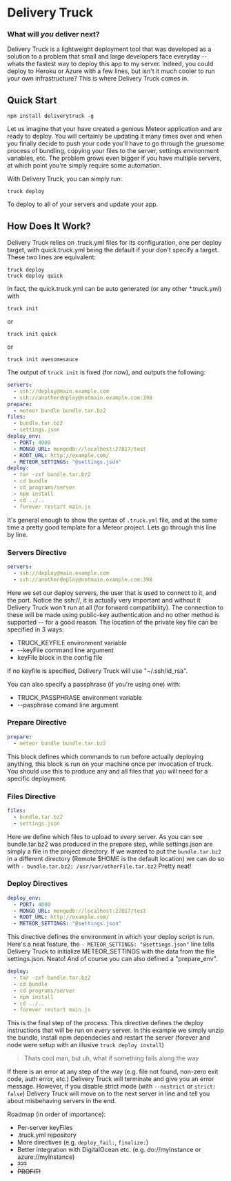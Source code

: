 # Delivery Truck
### What will *you* deliver next?

Delivery Truck is a lightweight deployment tool that was developed as a solution to a problem that small and large developers face everyday -- whats the fastest way to deploy this app to my server. Indeed, you could deploy to Heroku or Azure with a few lines, but isn't it much cooler to run your own infrastructure? This is where Delivery Truck comes in.

## Quick Start
```
npm install deliverytruck -g
```

Let us imagine that your have created a genious Meteor application and are ready to deploy.
You will certainly be updating it many times over and when you finally decide to push your code you'll have to go through the gruesome process of bundling, copying your files to the server, settings environment variables, etc. 
The problem grows even bigger if you have multiple servers, at which point you're simply require some automation.

With Delivery Truck, you can simply run:
```
truck deploy
```
To deploy to all of your servers and update your app.

## How Does It Work?
Delivery Truck relies on .truck.yml files for its configuration, one per deploy target, with quick.truck.yml being the default if your don't specify a target. These two lines are equivalent:
```
truck deploy
truck deploy quick
```
In fact, the quick.truck.yml can be auto generated (or any other *.truck.yml) with
```
truck init
```
or
```
truck init quick
```
or
```
truck init awesomesauce
```

The output of `truck init` is fixed (for now), and outputs the following:
```yaml
servers:
  - ssh://deploy@main.example.com
  - ssh://anotherdeploy@notmain.example.com:398
prepare:
  - meteor bundle bundle.tar.bz2
files:
  - bundle.tar.bz2
  - settings.json
deploy_env:
  - PORT: 4000
  - MONGO_URL: mongodb://localhost:27017/test
  - ROOT_URL: http://example.com/
  - METEOR_SETTINGS: "@settings.json"
deploy:
  - tar -zxf bundle.tar.bz2
  - cd bundle
  - cd programs/server
  - npm install
  - cd ../..
  - forever restart main.js
```

It's general enough to show the syntax of `.truck.yml` file, and at the same time a pretty good template for a Meteor project.
Lets go through this line by line.

### Servers Directive
```yaml
servers:
  - ssh://deploy@main.example.com
  - ssh://anotherdeploy@notmain.example.com:398
```
Here we set our deploy servers, the user that is used to connect to it, and the port.
Notice the ssh://, it is actually very important and without it Delivery Truck won't run at all (for forward compatibility).
The connection to these will be made using public-key authentication and no other method is supported -- for a good reason.
The location of the private key file can be specified in 3 ways:
* TRUCK_KEYFILE environment variable
* --keyFile command line argument
* keyFile block in the config file

If no keyfile is specified, Delivery Truck will use "~/.ssh/id_rsa".

You can also specify a passphrase (if you're using one) with:
* TRUCK_PASSPHRASE environment variable
* --pasphrase comand line argument

### Prepare Directive
```yaml
prepare:
  - meteor bundle bundle.tar.bz2
```

This block defines which commands to run before actually deploying anything, this block is run on your machine once per invocation of truck.
You should use this to produce any and all files that you will need for a specific deployment.

### Files Directive
```yaml
files:
  - bundle.tar.bz2
  - settings.json
```

Here we define which files to upload to *every* server. As you can see bundle.tar.bz2 was produced in the prepare step, while settings.json are simply a file in the project directory.
If we wanted to put the `bundle.tar.bz2` in a different directory (Remote $HOME is the default location) we can do so with `- bundle.tar.bz2: /usr/var/otherFile.tar.bz2`
Pretty neat!

### Deploy Directives
```yaml
deploy_env:
  - PORT: 4000
  - MONGO_URL: mongodb://localhost:27017/test
  - ROOT_URL: http://example.com/
  - METEOR_SETTINGS: "@settings.json"
```

This directive defines the environment in which your deploy script is run. Here's a neat feature, the `- METEOR_SETTINGS: "@settings.json"` line tells Delivery Truck to initialize METEOR_SETTINGS with the data from the file settings.json.
Neato!
And of course you can also defined a "prepare_env".

```yaml
deploy:
  - tar -zxf bundle.tar.bz2
  - cd bundle
  - cd programs/server
  - npm install
  - cd ../..
  - forever restart main.js
```
This is the final step of the process. This directive defines the deploy instructions that will be run on *every* server. In this example we simply unzip the bundle, install npm dependecies and restart the server (forever and node were setup with an illusive `truck deploy install`)

> Thats cool man, but uh, what if something fails along the way

If there is an error at any step of the way (e.g. file not found, non-zero exit code, auth error, etc.) Delivery Truck will terminate and give you an error message.
However, if you disable strict mode (with `--nostrict` or `strict: false`) Delivery Truck will move on to the next server in line and tell you about misbehaving servers in the end.

Roadmap (in order of importance):
* Per-server keyFiles
* .truck.yml repository
* More directives (e.g. `deploy_fail:`, `finalize:`)
* Better integration with DigitalOcean etc. (e.g. do://myInstance or azure://myInstance)
* ~~???~~
* ~~PROFIT!~~
